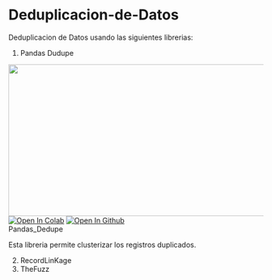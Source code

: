 # Deduplicacion-de-Datos
Deduplicacion de Datos usando las siguientes librerias:

1. Pandas Dudupe
   <div align="center">

  
  <a href="https://github.com/1treu1/Deduplicacion-de-Datos/tree/main/Pandas%20Dedupe" target="_blank">
    <img width="1024", src="https://encrypted-tbn0.gstatic.com/images?q=tbn:ANd9GcRRaJ10QzX3jvXcKYwaIQAB1zH6Y7TRqVjipg&usqp=CAU" width="100" height="300"></a>


<br>
  <a href="https://colab.research.google.com/drive/1j-O68NXJtt1TJ_LRJXpI9AMp4iyOvkRn?usp=sharing"><img src="https://colab.research.google.com/assets/colab-badge.svg" alt="Open In Colab"></a>
  <a href="https://github.com/1treu1/Deduplicacion-de-Datos/tree/main/Pandas%20Dedupe"><img src="https://img.shields.io/badge/github-Open In Github-brightgreen.svg" alt="Open In Github"></a>
</br>
Pandas_Dedupe

Esta libreria permite clusterizar los registros duplicados.
</div>

2. RecordLinKage
3. TheFuzz
